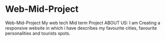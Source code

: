 # Web-Mid-Project
Web-Mid-Project
My web tech Mid term Project ABOUT US: I am Creating a responsive website in which i have describes my favourite cities, favourite personalities and tourists spots.

